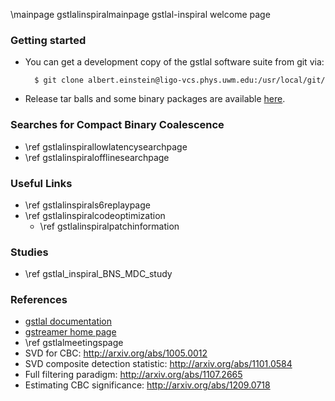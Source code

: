 \mainpage gstlalinspiralmainpage gstlal-inspiral welcome page

### Getting started

- You can get a development copy of the gstlal software suite from git via:

		$ git clone albert.einstein@ligo-vcs.phys.uwm.edu:/usr/local/git/

- Release tar balls and some binary packages are available <a href=https://www.lsc-group.phys.uwm.edu/daswg/download/repositories.html>here</a>.

### Searches for Compact Binary Coalescence

- \ref gstlalinspirallowlatencysearchpage
- \ref gstlalinspiralofflinesearchpage

### Useful Links

- \ref gstlalinspirals6replaypage
- \ref gstlalinspiralcodeoptimization
  -  \ref gstlalinspiralpatchinformation

### Studies

- \ref gstlal_inspiral_BNS_MDC_study

### References

- <a href=@gstlaldoc> gstlal documentation</a>
- <a href=http://gstreamer.freedesktop.org/> gstreamer home page </a>
- \ref gstlalmeetingspage
- SVD for CBC: http://arxiv.org/abs/1005.0012
- SVD composite detection statistic: http://arxiv.org/abs/1101.0584
- Full filtering paradigm: http://arxiv.org/abs/1107.2665
- Estimating CBC significance: http://arxiv.org/abs/1209.0718
